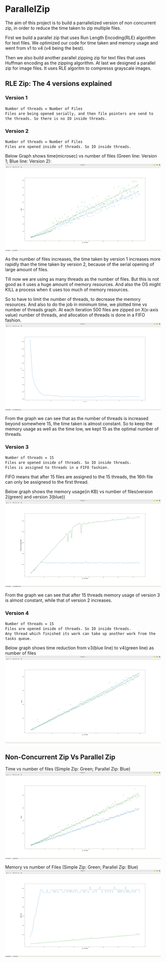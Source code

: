 # ParallelZip

The aim of this project is to build a parrallelized version of non concurrent zip, in order to reduce the time taken to zip multiple files.

First we build a parallel zip that uses Run Length Encoding(RLE) algorithm for text files. We optimized our code for time taken and memory usage and went from v1 to v4 (v4 being the best).

Then we also build another parallel zipping zip for text files that uses Huffman encoding as the zipping algorithm.
At last we designed a parallel zip for image files. It uses RLE algoritm to compresss grayscale images.

## RLE Zip: The 4 versions explained
### Version 1
	Number of threads = Number of Files
	Files are being opened serially, and then file pointers are send to the threads. So there is no IO inside threads.

### Version 2
	Number of threads = Number of Files
	Files are opened inside of threads. So IO inside threads.

Below Graph shows time(microsec) vs number of files (Green line: Version 1; Blue line: Version 2):
![](/Concurrent/RLE_Encoding/graphs/v1vsv2_time.png)

As the number of files increases, the time taken by version 1 increases more rapidly than the time taken by version 2, because of the serial opening of large amount of files.

Till now we are using as many threads as the number of files. But this is not good as it uses a huge amount of memory resources. And also the OS might KILL a process when it uses too much of memory resources.

So to have to limit the number of threads, to decrease the memory resources. And also to do the job in minimum time, we plotted time vs number of threads graph. At each iteration 500 files are zipped on X(x-axis value) number of threads, and allocation of threads is done in a FIFO fashion.
![](/Concurrent/RLE_Encoding/graphs/v3_optimalThreads.png)

From the graph we can see that as the number of threads is increased beyond somewhere 15, the time taken is almost constant. So to keep the memory usage as well as the time low, we kept 15 as the optimal number of threads.

### Version 3
	Number of threads = 15
	Files are opened inside of threads. So IO inside threads.
	Files is assigned to threads in a FIFO fashion.

FIFO means that after 15 files are assigned to the 15 threads, the 16th file can only be assignesd to the first thread.

Below graph shows the memory usage(in KB) vs number of files(version 2(green) and version 3(blue))
![](/Concurrent/RLE_Encoding/graphs/v2vsv3_mem.png)

From the graph we can see that after 15 threads memory usage of version 3 is almost constant, while that of version 2 increases.


### Version 4
	Number of threads = 15
	Files are opened inside of threads. So IO inside threads.
	Any thread which finished its work can take up another work from the tasks queue.

Below graph shows time reduction from v3(blue line) to v4(green line) as number of files
![](/Concurrent/RLE_Encoding/graphs/v3vsv4_time.png)


## Non-Concurrent Zip Vs Parallel Zip

Time vs number of files (Simple Zip: Green; Parallel Zip: Blue)
![](/Concurrent/RLE_Encoding/graphs/nonConcurrent_vs_v3_time.png)

Memory vs number of Files (Simple Zip: Green; Parallel Zip: Blue)
![](/Concurrent/RLE_Encoding/graphs/nonConcurrent_vs_v3_mem.png)
